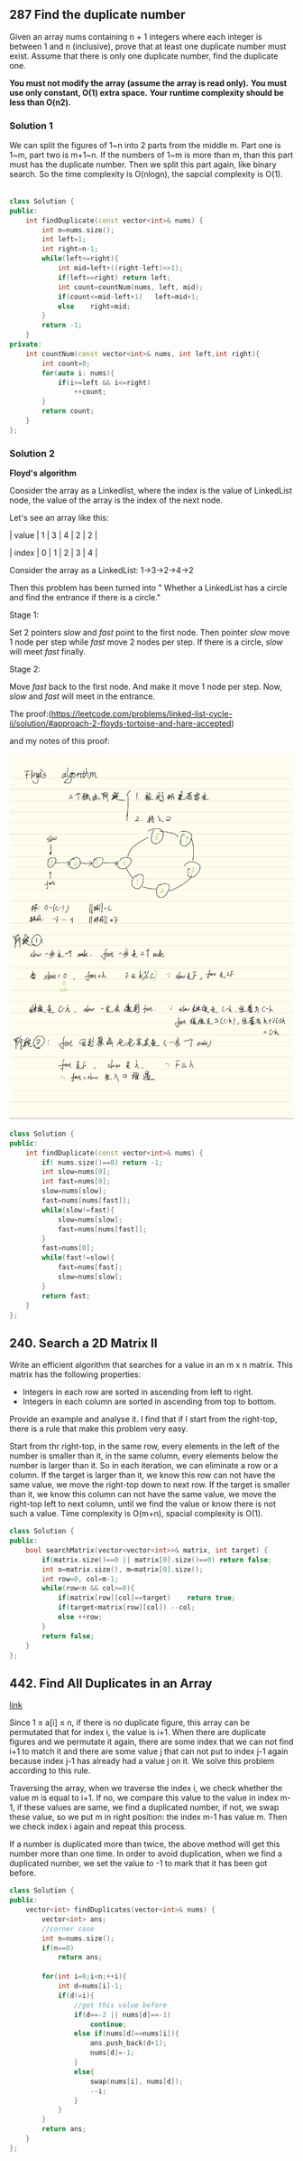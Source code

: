 ## 287 Find the duplicate number

Given an array nums containing n + 1 integers where each integer is between 1 and n (inclusive), prove that at least one duplicate number must exist. Assume that there is only one duplicate number, find the duplicate one.

**You must not modify the array (assume the array is read only).**
**You must use only constant, O(1) extra space.**
**Your runtime complexity should be less than O(n2).**

### Solution 1

We can split the figures of 1\~n into 2 parts from the middle m. Part one is 1\~m, part two is m+1\~n. If the numbers of 1\~m is more than m, than this part must has the duplicate number. Then we split this part again, like binary search. So the time complexity is O(nlogn), the sapcial complexity is O(1).

```cpp

class Solution {
public:
	int findDuplicate(const vector<int>& nums) {
		int n=nums.size();
		int left=1;
		int right=n-1;
		while(left<=right){
			int mid=left+((right-left)>>1);
			if(left==right) return left;
			int count=countNum(nums, left, mid);
			if(count<=mid-left+1)   left=mid+1;
			else    right=mid;  
		}
		return -1;
	}
private:
	int countNum(const vector<int>& nums, int left,int right){
		int count=0;
		for(auto i: nums){
			if(i>=left && i<=right)
				++count;
		}
		return count;
	}
};
```
### Solution 2

**Floyd's algorithm**

Consider the array as a Linkedlist, where the index is the value of LinkedList node, the value of the array is the index of the next node.

Let's see an array like this:

| value | 1 | 3 | 4 | 2 | 2 |

| index | 0 | 1 | 2 | 3 | 4 |

Consider the array as a LinkedList: 1->3->2->4->2

Then this problem has been turned into " Whether a LinkedList has a circle and find the entrance if there is a circle." 

Stage 1:

Set 2 pointers *slow* and *fast* point to the first node. Then pointer *slow* move 1 node per step while *fast* move 2 nodes per step. If there is a circle, *slow* will meet *fast* finally.

Stage 2:

Move *fast* back to the first node. And make it move 1 node per step. Now, *slow* and *fast* will meet in the entrance.

The proof:(https://leetcode.com/problems/linked-list-cycle-ii/solution/#approach-2-floyds-tortoise-and-hare-accepted)

and my notes of this proof:

![](IMG_6892FF5D41DA-1.jpeg)

```cpp
class Solution {
public:
    int findDuplicate(const vector<int>& nums) {
        if( nums.size()==0) return -1;
        int slow=nums[0];
        int fast=nums[0];
        slow=nums[slow];
        fast=nums[nums[fast]];
        while(slow!=fast){
            slow=nums[slow];
            fast=nums[nums[fast]];
        }
        fast=nums[0];
        while(fast!=slow){
            fast=nums[fast];
            slow=nums[slow];
        }
        return fast;
    }
};
```

## 240. Search a 2D Matrix II

Write an efficient algorithm that searches for a value in an m x n matrix. This matrix has the following properties:

- Integers in each row are sorted in ascending from left to right.
- Integers in each column are sorted in ascending from top to bottom.

Provide an example and analyse it. I find that if I start from the right-top, there is a rule that make this problem very easy.

Start from thr right-top, in the same row, every elements in the left of the number is smaller than it, in the same column, every elements below the number is larger than it. So in each iteration, we can eliminate a row or a column. If the target is larger than it, we know this row can not have the same value, we move the right-top down to next row. If the target is smaller than it, we know this column can not have the same value, we move the right-top left to next column, until we find the value or know there is not such a value. Time complexity is O(m+n), spacial complexity is O(1).

```cpp
class Solution {
public:
    bool searchMatrix(vector<vector<int>>& matrix, int target) {
        if(matrix.size()==0 || matrix[0].size()==0) return false;
        int n=matrix.size(), m=matrix[0].size();
        int row=0, col=m-1;
        while(row<n && col>=0){
            if(matrix[row][col]==target)    return true;
            if(target<matrix[row][col]) --col;
            else ++row;
        }
        return false;
    }
};
```

## 442. Find All Duplicates in an Array

[link](https://leetcode.com/problems/find-all-duplicates-in-an-array/)

Since 1 ≤ a[i] ≤ n, if there is no duplicate figure, this array can be permutated that for index i, the value is i+1. When there are duplicate figures and we permutate it again, there are some index that we can not find i+1 to match it and there are some value j that can not put to index j-1 again because index j-1 has already had a value j on it. We solve this problem according to this rule.

Traversing the array, when we traverse the index i, we check whether the value m is equal to i+1. If no, we compare this value to the value in index m-1, if these values are same, we find a duplicated number, if not, we swap these value, so we put m in right position: the index m-1 has value m. Then we check index i again and repeat this process.

If a number is duplicated more than twice, the above method will get this number more than one time. In order to avoid duplication, when we find a duplicated number, we set the value to -1 to mark that it has been got before.

```cpp
class Solution {
public:
    vector<int> findDuplicates(vector<int>& nums) {
        vector<int> ans;
        //corner case
        int n=nums.size();
        if(n==0) 
            return ans;
        
        for(int i=0;i<n;++i){
            int d=nums[i]-1;
            if(d!=i){
                //got this value before
                if(d==-2 || nums[d]==-1)
                    continue;
                else if(nums[d]==nums[i]){
                    ans.push_back(d+1);
                    nums[d]=-1;
                }
                else{
                    swap(nums[i], nums[d]);
                    --i;
                }
            }
        }
        return ans;
    }
};
```